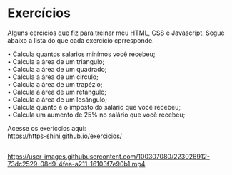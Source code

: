 # Exercícios

Alguns eercícios que fiz para treinar meu HTML, CSS e Javascript. Segue abaixo a lista do que cada exercicio cprresponde.


• Calcula quantos salarios minímos você recebeu; <br>
• Calcula a área de um triangulo; <br>
• Calcula a área de um quadrado; <br>
• Calcula a área de um circulo; <br>
• Calcula a área de um trapézio; <br>
• Calcula a área de um retangulo; <br>
• Calcula a área de um losângulo; <br> 
• Calcula quanto é o imposto do salario que você recebeu; <br>
• Calcula um aumento de 25% no salário que você recebeu; <br>

Acesse os exericcios aqui: <br>
https://https-shini.github.io/exercicios/

##

https://user-images.githubusercontent.com/100307080/223026912-73dc2529-08d9-4fea-a211-16103f7e90b1.mp4

